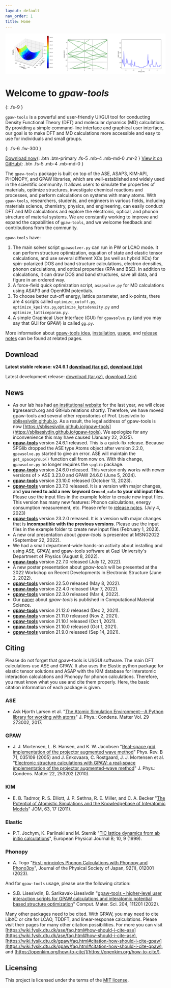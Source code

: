 ```yaml
---
layout: default
nav_order: 1
title: Home
---
```


![Image](assets/images/banner.png)

# Welcome to *gpaw-tools*
{: .fs-9 }

`gpaw-tools` is a powerful and user-friendly UI/GUI tool for conducting Density Functional Theory (DFT) and molecular dynamics (MD) calculations. By providing a simple command-line interface and graphical user interface, our goal is to make DFT and MD calculations more accessible and easy to use for individuals and small groups.

{: .fs-6 .fw-300 }

[Download now](#download){: .btn .btn-primary .fs-5 .mb-4 .mb-md-0 .mr-2 } [View it on GitHub](https://github.com/lrgresearch/gpaw-tools){: .btn .fs-5 .mb-4 .mb-md-0 }

The `gpaw-tools` package is built on top of the ASE, ASAP3, KIM-API, PHONOPY, and GPAW libraries, which are well-established and widely used in the scientific community. It allows users to simulate the properties of materials, optimize structures, investigate chemical reactions and processes, and perform calculations on systems with many atoms. With `gpaw-tools`, researchers, students, and engineers in various fields, including materials science, chemistry, physics, and engineering, can easily conduct DFT and MD calculations and explore the electronic, optical, and phonon structure of material systems. We are constantly working to improve and expand the capabilities of `gpaw-tools`, and we welcome feedback and contributions from the community.

`gpaw-tools` have:
1. The main solver script `gpawsolver.py` can run in PW or LCAO mode. It can perform structure optimization, equation of state and elastic tensor calculations, and use several different XCs (as well as hybrid XCs) for spin-polarized DOS and band structure calculations, electron densities, phonon calculations, and optical properties (RPA and BSE). In addition to calculations, it can draw DOS and band structures, save all data, and figure in an ordered way.
2. A force-field quick optimization script, `asapsolve.py` for MD calculations using ASAP3 and OpenKIM potentials. 
3. To choose better cut-off energy, lattice parameter, and k-points, there are 4 scripts called `optimize_cutoff.py`, `optimize_kpoints.py`,`optimize_kptsdensity.py` and `optimize_latticeparam.py`.
4. A simple Graphical User Interface (GUI) for `gpawsolve.py` (and you may say that GUI for GPAW) is called `gg.py`.

More information about [gpaw-tools idea](about.md), [installation](installation/installation.md), [usage](generalusage.md), and [release notes](development/releasenotes.md) can be found at related pages.

## Download

**Latest stable release: v24.6.1 [download (tar.gz)](https://github.com/lrgresearch/gpaw-tools/archive/refs/tags/v24.6.1.tar.gz), [download (zip)](https://github.com/lrgresearch/gpaw-tools/archive/refs/tags/v24.6.1.zip)**

Latest development release: [download (tar.gz)](https://github.com/lrgresearch/gpaw-tools/archive/refs/heads/main.tar.gz), [download (zip)](https://github.com/lrgresearch/gpaw-tools/archive/refs/heads/main.zip)

## News
* As our lab has had [an institutional website](https://avesis.gazi.edu.tr/arastirma-grubu/lrg/) for the last year, we will close lrgresearch.org and GitHub relations shortly. Therefore, we have moved gpaw-tools and several other repositories of Prof. Lisesivdin to [sblisesivdin.github.io](https://sblisesivdin.github.io). As a result, the legal address of gpaw-tools is now [https://sblisesivdin.github.io/gpaw-tools](https://sblisesivdin.github.io/gpaw-tools). We apologize for any inconvenience this may have caused (January 22, 2025).
* **[gpaw-tools](development/releasenotes.md#version-2461)** version 24.6.1 released. This is a quick-fix release. Because SPGlib dropped the ASE type Atoms object after version 2.2.0, `gpawsolve.py` started to give an error. ASE will maintain the `get_spacegroup()` function call from now on. With this change, `gpawsolve.py` no longer requires the `spglib` package.
* **[gpaw-tools](development/releasenotes.md#version-2460)** version 24.6.0 released. This version only works with newer versions of > ASE 3.23.0 and GPAW 24.6.0 (June 5, 2024).
* **[gpaw-tools](development/releasenotes.md#version-23100)** version 23.10.0 released (October 13, 2023).
* **[gpaw-tools](development/releasenotes.md#version-2370)** version 23.7.0 released. It is a version with major changes, and **you need to add a new keyword `Ground_calc` to your old input files**. Please use the input files in the example folder to create new input files. This version has many new features: Phonon calculations, energy consumption measurement, etc. Please refer to [release notes](development/releasenotes.md#version-2370). (July 4, 2023)
* **[gpaw-tools](development/releasenotes.md#version-2320)** version 23.2.0 released. It is a version with major changes that is **incompatible with the previous versions**. Please use the input files in the example folder to create new input files (February 1, 2023).
* A new oral presentation about *gpaw-tools* is presented at MSNG2022 (September 22, 2022).
* We had a small department-wide hands-on activity about installing and using ASE, GPAW, and gpaw-tools software at Gazi University's Department of Physics (August 8, 2022). 
* **[gpaw-tools](development/releasenotes.md#version-2270)** version 22.7.0 released (July 12, 2022).
* A new poster presentation about *gpaw-tools* will be presented at the 2022 Workshop on Recent Developments in Electronic Structure (June 2, 2022).
* **[gpaw-tools](development/releasenotes.md#version-2250)** version 22.5.0 released (May 8, 2022).
* **[gpaw-tools](development/releasenotes.md#version-2240)** version 22.4.0 released (Apr 7, 2022).
* **[gpaw-tools](development/releasenotes.md#version-2230)** version 22.3.0 released (Mar 4, 2022).
* Our [paper](https://doi.org/10.1016/j.commatsci.2022.111201) about *gpaw-tools* is published in Computational Material Science.
* **[gpaw-tools](development/releasenotes.md#version-21120)** version 21.12.0 released (Dec 2, 2021).
* **[gpaw-tools](development/releasenotes.md#version-21110)** version 21.11.0 released (Nov 2, 2021).
* **[gpaw-tools](development/releasenotes.md#version-21101)** version 21.10.1 released (Oct 1, 2021).
* **[gpaw-tools](development/releasenotes.md#version-21100)** version 21.10.0 released (Oct 1, 2021).
* **[gpaw-tools](development/releasenotes.md#version-2190)** version 21.9.0 released (Sep 14, 2021).

## Citing
Please do not forget that gpaw-tools is UI/GUI software. The main DFT calculations use ASE and GPAW. It also uses the Elastic python package for elastic tensor solutions and ASAP with the KIM database for interatomic interaction calculations and Phonopy for phonon calculations. Therefore, you must know what you use and cite them properly. Here, the basic citation information of each package is given.

### ASE 
* Ask Hjorth Larsen et al. "[The Atomic Simulation Environment—A Python library for working with atoms](https://doi.org/10.1088/1361-648X/aa680e)" J. Phys.: Condens. Matter Vol. 29 273002, 2017.
### GPAW
* J. J. Mortensen, L. B. Hansen, and K. W. Jacobsen "[Real-space grid implementation of the projector augmented wave method](https://doi.org/10.1103/PhysRevB.71.035109)" Phys. Rev. B 71, 035109 (2005) and J. Enkovaara, C. Rostgaard, J. J. Mortensen et al. "[Electronic structure calculations with GPAW: a real-space implementation of the projector augmented-wave method](https://doi.org/10.1088/0953-8984/22/25/253202)" J. Phys.: Condens. Matter 22, 253202 (2010).
### KIM
* E. B. Tadmor, R. S. Elliott, J. P. Sethna, R. E. Miller, and C. A. Becker "[The Potential of Atomistic Simulations and the Knowledgebase of Interatomic Models](https://doi.org/10.1007/s11837-011-0102-6)" JOM, 63, 17 (2011).
### Elastic
* P.T. Jochym, K. Parlinski and M. Sternik "[TiC lattice dynamics from ab initio calculations](https://doi.org/10.1007/s100510050823)", European Physical Journal B; 10, 9 (1999).
### Phonopy
* A. Togo "[First-principles Phonon Calculations with Phonopy and Phono3py](https://doi.org/10.7566/JPSJ.92.012001)", Journal of the Physical Society of Japan, 92(1), 012001 (2023).

And for `gpaw-tools` usage, please use the following citation:

* S.B. Lisesivdin, B. Sarikavak-Lisesivdin "[gpaw-tools – higher-level user interaction scripts for GPAW calculations and interatomic potential based structure optimization](https://doi.org/10.1016/j.commatsci.2022.111201)" Comput. Mater. Sci. 204, 111201 (2022).

Many other packages need to be cited. With GPAW, you may need to cite LibXC or cite for LCAO, TDDFT, and linear-response calculations. Please visit their pages for many other citation possibilities. For more you can visit [https://wiki.fysik.dtu.dk/ase/faq.html#how-should-i-cite-ase](https://wiki.fysik.dtu.dk/ase/faq.html#how-should-i-cite-ase), [https://wiki.fysik.dtu.dk/gpaw/faq.html#citation-how-should-i-cite-gpaw](https://wiki.fysik.dtu.dk/gpaw/faq.html#citation-how-should-i-cite-gpaw), and [https://openkim.org/how-to-cite/](https://openkim.org/how-to-cite/).

## Licensing
This project is licensed under the terms of the [MIT license](https://opensource.org/licenses/MIT).
